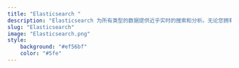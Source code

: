 ```yaml
---
title: "Elasticsearch "
description: "Elasticsearch 为所有类型的数据提供近乎实时的搜索和分析。无论您拥有结构化或非结构化文本、数字数据还是地理空间数据，Elasticsearch 都能以支持快速搜索的方式高效地存储和索引它。"
slug: "Elasticsearch"
image: "Elasticsearch.png"
style:
    background: "#ef56bf"
    color: "#5fe"
---
```

